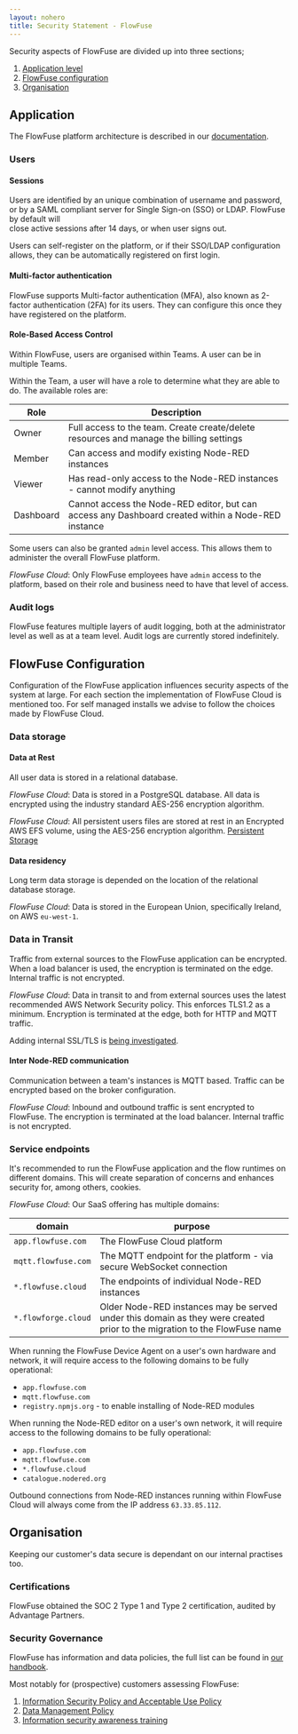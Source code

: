 ```yaml
---
layout: nohero
title: Security Statement - FlowFuse
---
```


<div class="prose prose-blue container m-auto max-w-4xl px-6 pb-24">

Security aspects of FlowFuse are divided up into three sections;
1. [Application level](#application)
1. [FlowFuse configuration](#flowfuse-configuration)
1. [Organisation](#organisation)

## Application

The FlowFuse platform architecture is described in our [documentation](/docs/contribute/architecture/).

### Users

#### Sessions

Users are identified by an unique combination of username and password, or by a
SAML compliant server for Single Sign-on (SSO) or LDAP. FlowFuse by default will  
close active sessions after 14 days, or when user signs out.

Users can self-register on the platform, or if their SSO/LDAP configuration allows, they
can be automatically registered on first login.

#### Multi-factor authentication

FlowFuse supports Multi-factor authentication (MFA), also known as 2-factor
authentication (2FA) for its users. They can configure this once they have registered
on the platform.

#### Role-Based Access Control

Within FlowFuse, users are organised within Teams. A user can be in multiple Teams.

Within the Team, a user will have a role to determine what they are able to do. The available roles are:

|Role|Description|
|-----|----|
|Owner|Full access to the team. Create create/delete resources and manage the billing settings |
|Member|Can access and modify existing Node-RED instances|
|Viewer|Has read-only access to the Node-RED instances - cannot modify anything|
|Dashboard|Cannot access the Node-RED editor, but can access any Dashboard created within a Node-RED instance|

Some users can also be granted `admin` level access. This allows them to administer the overall FlowFuse platform.

_FlowFuse Cloud_: Only FlowFuse employees have `admin` access to the platform, based on their role and business need to have that level of access.

### Audit logs

FlowFuse features multiple layers of audit logging, both at the administrator level
as well as at a team level. Audit logs are currently stored indefinitely.

## FlowFuse Configuration

Configuration of the FlowFuse application influences security aspects of the
system at large. For each section the implementation of FlowFuse Cloud is
mentioned too. For self managed installs we advise to follow the choices made
by FlowFuse Cloud.

### Data storage

#### Data at Rest

All user data is stored in a relational database.

_FlowFuse Cloud_: Data is stored in a PostgreSQL database. All data is encrypted using the industry standard AES-256 encryption algorithm.

_FlowFuse Cloud_: All persistent users files are stored at rest in an Encrypted AWS EFS volume, using the AES-256 encryption algorithm. [Persistent Storage](/changelog/2024/07/persistent-storage/)

#### Data residency

Long term data storage is depended on the location of the relational database
storage.

_FlowFuse Cloud_: Data is stored in the European Union, specifically
Ireland, on AWS `eu-west-1`.

### Data in Transit

Traffic from external sources to the FlowFuse application can be encrypted.
When a load balancer is used, the encryption is terminated on the edge. Internal
traffic is not encrypted.

_FlowFuse Cloud_: Data in transit to and from external sources uses the latest recommended AWS Network Security policy. This enforces TLS1.2 as a minimum. Encryption is terminated at the edge, both for HTTP and MQTT traffic.

Adding internal SSL/TLS is [being investigated](https://github.com/FlowFuse/flowfuse/issues/910).

#### Inter Node-RED communication

Communication between a team's instances is MQTT based. Traffic can be encrypted
based on the broker configuration.

_FlowFuse Cloud_: Inbound and outbound traffic is sent encrypted to 
FlowFuse. The encryption is terminated at the load balancer. Internal traffic
is not encrypted.

### Service endpoints

It's recommended to run the FlowFuse application and the flow runtimes on
different domains. This will create separation of concerns and enhances security
for, among others, cookies.

_FlowFuse Cloud_: Our SaaS offering has multiple domains:

| domain | purpose |
|--------|---------|
|`app.flowfuse.com` | The FlowFuse Cloud platform |
|`mqtt.flowfuse.com`| The MQTT endpoint for the platform - via secure WebSocket connection |
|`*.flowfuse.cloud` | The endpoints of individual Node-RED instances |
|`*.flowforge.cloud` | Older Node-RED instances may be served under this domain as they were created prior to the migration to the FlowFuse name |

When running the FlowFuse Device Agent on a user's own hardware and network, it will require access to the following domains to be fully operational:

 - `app.flowfuse.com`
 - `mqtt.flowfuse.com`
 - `registry.npmjs.org` - to enable installing of Node-RED modules

When running the Node-RED editor on a user's own network, it will require access to the following domains to be fully operational:

- `app.flowfuse.com`
- `mqtt.flowfuse.com`
- `*.flowfuse.cloud`
- `catalogue.nodered.org`
  
Outbound connections from Node-RED instances running within FlowFuse Cloud will always come from the IP address `63.33.85.112`. 
 
## Organisation

Keeping our customer's data secure is dependant on our internal practises too.

### Certifications

FlowFuse obtained the SOC 2 Type 1 and Type 2 certification, audited by Advantage Partners.

### Security Governance

FlowFuse has information and data policies, the full list can be found in [our handbook](/handbook/company/security/).

Most notably for (prospective) customers assessing FlowFuse:

1. [Information Security Policy and Acceptable Use Policy](/handbook/company/security/information-security/)
1. [Data Management Policy](/handbook/company/security/data-management/)
1. [Information security awareness training](/handbook/company/security/human-resources/#information-security-awareness%2C-education-%26-training)

</div>
